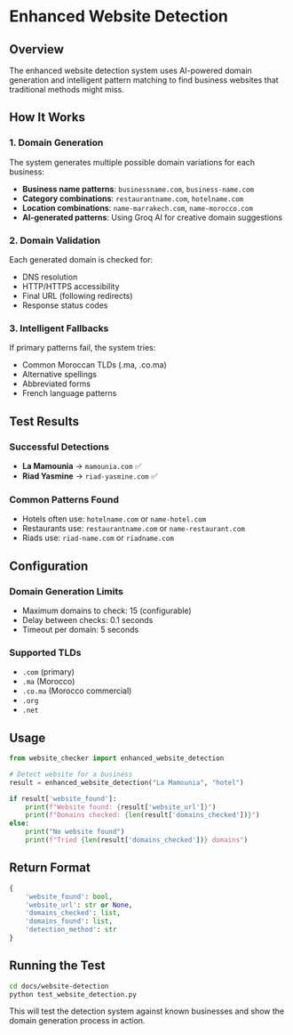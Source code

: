 # Enhanced Website Detection

## Overview
The enhanced website detection system uses AI-powered domain generation and intelligent pattern matching to find business websites that traditional methods might miss.

## How It Works

### 1. Domain Generation
The system generates multiple possible domain variations for each business:

- **Business name patterns**: `businessname.com`, `business-name.com`
- **Category combinations**: `restaurantname.com`, `hotelname.com`
- **Location combinations**: `name-marrakech.com`, `name-morocco.com`
- **AI-generated patterns**: Using Groq AI for creative domain suggestions

### 2. Domain Validation
Each generated domain is checked for:
- DNS resolution
- HTTP/HTTPS accessibility
- Final URL (following redirects)
- Response status codes

### 3. Intelligent Fallbacks
If primary patterns fail, the system tries:
- Common Moroccan TLDs (.ma, .co.ma)
- Alternative spellings
- Abbreviated forms
- French language patterns

## Test Results

### Successful Detections
- **La Mamounia** → `mamounia.com` ✅
- **Riad Yasmine** → `riad-yasmine.com` ✅

### Common Patterns Found
- Hotels often use: `hotelname.com` or `name-hotel.com`
- Restaurants use: `restaurantname.com` or `name-restaurant.com`
- Riads use: `riad-name.com` or `riadname.com`

## Configuration

### Domain Generation Limits
- Maximum domains to check: 15 (configurable)
- Delay between checks: 0.1 seconds
- Timeout per domain: 5 seconds

### Supported TLDs
- `.com` (primary)
- `.ma` (Morocco)
- `.co.ma` (Morocco commercial)
- `.org`
- `.net`

## Usage

```python
from website_checker import enhanced_website_detection

# Detect website for a business
result = enhanced_website_detection("La Mamounia", "hotel")

if result['website_found']:
    print(f"Website found: {result['website_url']}")
    print(f"Domains checked: {len(result['domains_checked'])}")
else:
    print("No website found")
    print(f"Tried {len(result['domains_checked'])} domains")
```

## Return Format

```python
{
    'website_found': bool,
    'website_url': str or None,
    'domains_checked': list,
    'domains_found': list,
    'detection_method': str
}
```

## Running the Test

```bash
cd docs/website-detection
python test_website_detection.py
```

This will test the detection system against known businesses and show the domain generation process in action.
